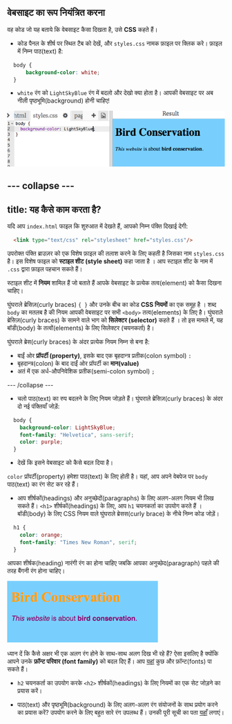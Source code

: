 ## वेबसाइट का रूप नियंत्रित करना

वह कोड जो यह बताये कि वेबसाइट कैसा दिखता है, उसे **CSS** कहते हैं।

- कोड पैनल के शीर्ष पर स्थित टैब को देखें, और `styles.css` नामक फ़ाइल पर क्लिक करे। फ़ाइल में निम्न पाठ(text) है:

```css
  body {
      background-color: white;
  }
```

- `white` रंग को `LightSkyBlue` रंग में बदलो और देखो क्या होता है। आपकी वेबसाइट पर अब नीली पृष्ठभूमि(background) होनी चाहिए!

![Blue background वाला उदाहरण](images/egFirstCSSbluebg.png)

--- collapse ---
---
title: यह कैसे काम करता है?
---

यदि आप `index.html` फाइल कि शुरुआत में देखते हैं, आपको निम्न पंक्ति दिखाई देगी:

```html
  <link type="text/css" rel="stylesheet" href="styles.css"/>
```

उपरोक्त पंक्ति ब्राउज़र को एक विशेष फ़ाइल की तलाश करने के लिए कहती है जिसका नाम `styles.css` है। इस विशेष फाइल को **स्टाइल शीट (style sheet)** कहा जाता है । आप स्टाइल शीट के नाम में `.css` द्वारा फ़ाइल पहचान सकते हैं।

स्टाइल शीट में **नियम** शामिल हैं जो बताते हैं आपके वेबसाइट के प्रत्येक तत्व(element) को कैसा दिखना चाहिए।

घुंघराले ब्रेसिज़(curly braces) `{ }` और उनके बीच का कोड **CSS नियमों** का एक समूह है । शब्द `body` का मतलब है की नियम आपकी वेबसाइट पर सभी `<body>` तत्व(elements) के लिए है। घुंघराले ब्रेसिज़(curly braces) के सामने वाले भाग को **सिलेक्टर (selector)** कहते हैं । तो इस मामले में, यह बॉडी(body) के तत्वों(elements) के लिए सिलेक्टर (चयनकर्ता) है।

घुंघराले ब्रेस(curly braces) के अंदर प्रत्येक नियम निम्न से बना है:
  - बाईं ओर **प्रॉपर्टी (property)**, इसके बाद एक बृहदान्त्र प्रतीक(colon symbol) `:`
  - बृहदान्त्र(colon) के बाद दाईं ओर प्रॉपर्टी का **मान(value)**
  - अतं में एक अर्ध-औपनिवेशिक प्रतीक(semi-colon symbol) `;`

--- /collapse ---

- चलो पाठ(text) का रुप बदलने के लिए नियम जोड़ते हैं। घुंघराले ब्रेसिज़(curly braces) के अंदर दो नई पंक्तियाँ जोड़ें:

```css
  body {
    background-color: LightSkyBlue;
    font-family: "Helvetica", sans-serif;
    color: purple;
  }
```

+ देखें कि इसने वेबसाइट को कैसे बदल दिया है।

`color` प्रॉपर्टी(property) हमेशा पाठ(text) के लिए होती है। यहां, आप अपने वेबपेज पर `body` पाठ(text) का रंग सेट कर रहे हैं।

- आप शीर्षकों(headings) और अनुच्छेदों(paragraphs) के लिए अलग-अलग नियम भी लिख सकते हैं। `<h1>` शीर्षकों(headings) के लिए, आप `h1` चयनकर्ता का उपयोग करते हैं । बॉडी(body) के लिए CSS नियम वाले घुंघराले ब्रेसस(curly brace) के नीचे निम्न कोड जोड़ें।

```css
  h1 {
    color: orange;
    font-family: "Times New Roman", serif;
  }
```

आपका शीर्षक(heading) नारंगी रंग का होना चाहिए जबकि आपका अनुच्छेद(paragraph) पहले की तरह बैंगनी रंग होना चाहिए।

![नए CSS कोड का परिणाम](images/egCssColorsFonts.png)

ध्यान दें कि कैसे अक्षर भी एक अलग रंग होने के साथ-साथ अलग दिख भी रहे हैं? ऐसा इसलिए है क्योंकि आपने उनके **फ़ॉन्ट परिवार (font family)** को बदल दिए हैं। आप [यहां](http://dojo.soy/se-font-families) कुछ और फ़ॉन्ट(fonts) पा सकते हैं।

- `h2` चयनकर्ता का उपयोग करके `<h2>` शीर्षकों(headings) के लिए नियमों का एक सेट जोड़ने का प्रयास करें।

- पाठ(text) और पृष्ठभूमि(background) के लिए अलग-अलग रंग संयोजनों के साथ प्रयोग करने का प्रयास करें? उपयोग करने के लिए बहुत सारे रंग उपलब्ध हैं। उनकी पूरी सूची का पता [यहाँ](http://dojo.soy/se-color-names) लगाएं।
